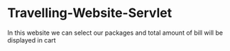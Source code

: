 # Travelling-Website-Servlet
In this website we can select our packages and total amount of bill will be displayed in cart
